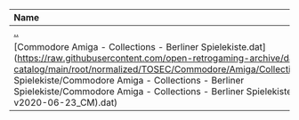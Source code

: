 |Name|Size|
|:---|---:|
|[..](../index.html)|DIR|
|[Commodore Amiga - Collections - Berliner Spielekiste.dat](https://raw.githubusercontent.com/open-retrogaming-archive/dat-catalog/main/root/normalized/TOSEC/Commodore/Amiga/Collections/Berliner Spielekiste/Commodore Amiga - Collections - Berliner Spielekiste/Commodore Amiga - Collections - Berliner Spielekiste (TOSEC-v2020-06-23_CM).dat)|229732|
